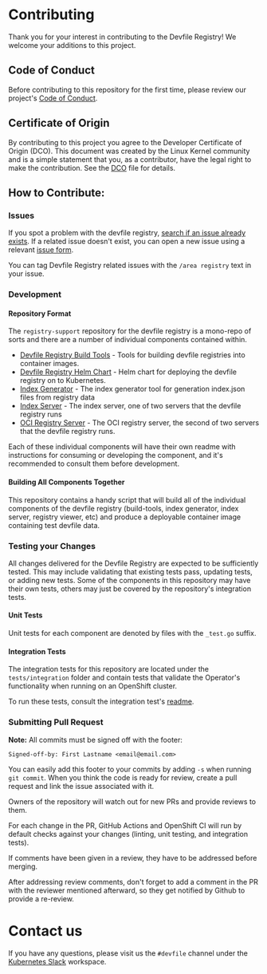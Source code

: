 # Contributing

Thank you for your interest in contributing to the Devfile Registry! We welcome your additions to this project.

## Code of Conduct

Before contributing to this repository for the first time, please review our project's [Code of Conduct](https://github.com/devfile/api/blob/main/CODE_OF_CONDUCT.md).

## Certificate of Origin

By contributing to this project you agree to the Developer Certificate of
Origin (DCO). This document was created by the Linux Kernel community and is a
simple statement that you, as a contributor, have the legal right to make the
contribution. See the [DCO](./DCO) file for details.

## How to Contribute:

### Issues

If you spot a problem with the devfile registry, [search if an issue already exists](https://github.com/devfile/api/issues?q=is%3Aissue+is%3Aopen+label%3Aarea%2Fregistry). If a related issue doesn't exist, you can open a new issue using a relevant [issue form](https://github.com/devfile/api/issues/new/choose).

You can tag Devfile Registry related issues with the `/area registry` text in your issue.

### Development

#### Repository Format

The `registry-support` repository for the devfile registry is a mono-repo of sorts and there are a number of individual components contained within.

- [Devfile Registry Build Tools](./build-tools) - Tools for building devfile registries into container images.
- [Devfile Registry Helm Chart](./deploy/chart/devfile-registry) - Helm chart for deploying the devfile registry on to Kubernetes.
- [Index Generator](./index/generator) - The index generator tool for generation index.json files from registry data
- [Index Server](./index/server) - The index server, one of two servers that the devfile registry runs
- [OCI Registry Server](./oci-registry) - The OCI registry server, the second of two servers that the devfile registry runs.

Each of these individual components will have their own readme with instructions for consuming or developing the component, and it's recommended to consult them before development.

#### Building All Components Together

This repository contains a handy script that will build all of the individual components of the devfile registry (build-tools, index generator, index server, registry viewer, etc) and produce a deployable
container image containing test devfile data.

### Testing your Changes

All changes delivered for the Devfile Registry are expected to be sufficiently tested. This may include validating that existing tests pass, updating tests, or adding new tests.
Some of the components in this repository may have their own tests, others may just be covered by the repository's integration tests.

#### Unit Tests

Unit tests for each component are denoted by files with the `_test.go` suffix.

#### Integration Tests

The integration tests for this repository are located under the `tests/integration` folder and contain tests that validate the Operator's functionality when running on an OpenShift cluster.

To run these tests, consult the integration test's [readme](./tests/integration).

### Submitting Pull Request

**Note:** All commits must be signed off with the footer:

```
Signed-off-by: First Lastname <email@email.com>
```

You can easily add this footer to your commits by adding `-s` when running `git commit`. When you think the code is ready for review, create a pull request and link the issue associated with it.

Owners of the repository will watch out for new PRs and provide reviews to them.

For each change in the PR, GitHub Actions and OpenShift CI will run by default checks against your changes (linting, unit testing, and integration tests).

If comments have been given in a review, they have to be addressed before merging.

After addressing review comments, don't forget to add a comment in the PR with the reviewer mentioned afterward, so they get notified by Github to provide a re-review.

# Contact us

If you have any questions, please visit us the `#devfile` channel under the [Kubernetes Slack](https://slack.k8s.io) workspace.
